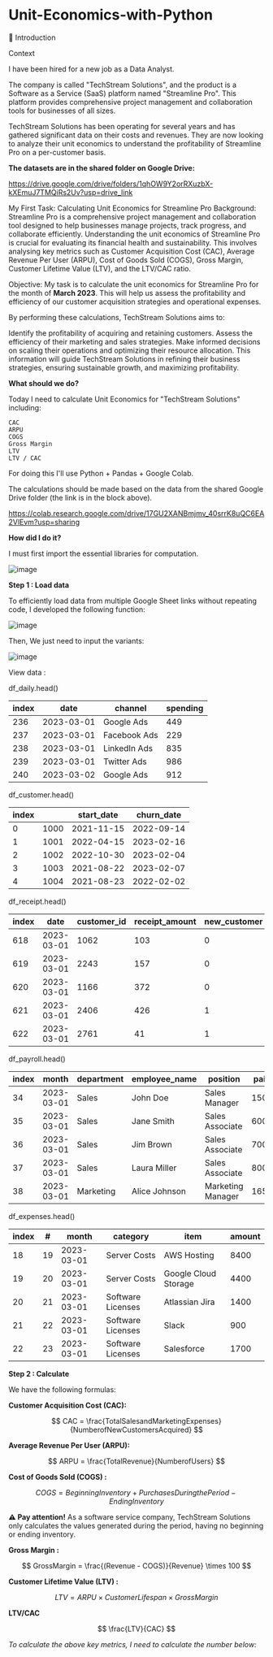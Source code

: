 # Unit-Economics-with-Python

📜 Introduction

Context

I have been hired for a new job as a Data Analyst.

The company is called "TechStream Solutions", and the product is a Software as a Service (SaaS) platform named "Streamline Pro". This platform provides comprehensive project management and collaboration tools for businesses of all sizes.

TechStream Solutions has been operating for several years and has gathered significant data on their costs and revenues. They are now looking to analyze their unit economics to understand the profitability of Streamline Pro on a per-customer basis.

**The datasets are in the shared folder on Google Drive:**

https://drive.google.com/drive/folders/1qhOW9Y2orRXuzbX-kXEmuJ7TMQiRs2Uv?usp=drive_link

My First Task: Calculating Unit Economics for Streamline Pro
Background: Streamline Pro is a comprehensive project management and collaboration tool designed to help businesses manage projects, track progress, and collaborate efficiently. Understanding the unit economics of Streamline Pro is crucial for evaluating its financial health and sustainability. This involves analysing key metrics such as Customer Acquisition Cost (CAC), Average Revenue Per User (ARPU), Cost of Goods Sold (COGS), Gross Margin, Customer Lifetime Value (LTV), and the LTV/CAC ratio.

Objective: My task is to calculate the unit economics for Streamline Pro for the month of **March 2023**. This will help us assess the profitability and efficiency of our customer acquisition strategies and operational expenses.

By performing these calculations, TechStream Solutions aims to:

Identify the profitability of acquiring and retaining customers.
Assess the efficiency of their marketing and sales strategies.
Make informed decisions on scaling their operations and optimizing their resource allocation.
This information will guide TechStream Solutions in refining their business strategies, ensuring sustainable growth, and maximizing profitability.

**What should we do?**

Today I need to calculate Unit Economics for "TechStream Solutions" including:

    CAC
    ARPU
    COGS
    Gross Margin
    LTV
    LTV / CAC
For doing this I'll use Python + Pandas + Google Colab.

The calculations should be made based on the data from the shared Google Drive folder (the link is in the block above).

https://colab.research.google.com/drive/17GU2XANBmjmv_40srrK8uQC6EA2VlEvm?usp=sharing

**How did I do it?**

I must first import the essential libraries for computation.

![image](https://github.com/user-attachments/assets/ac5cce44-87ba-42b0-a263-19204d285523)

**Step 1 : Load data**

To efficiently load data from multiple Google Sheet links without repeating code, I developed the following function:

![image](https://github.com/user-attachments/assets/445eb046-13ac-476b-a82a-3bbddc097b8a)

Then, We just need to input the variants:

![image](https://github.com/user-attachments/assets/7780ce03-4856-45cd-857e-b243ee749576)

View data :

df_daily.head()

|index|date|channel|spending|
|---|---|---|---|
|236|2023-03-01 |Google Ads|449|
|237|2023-03-01 |Facebook Ads|229|
|238|2023-03-01 |LinkedIn Ads|835|
|239|2023-03-01 |Twitter Ads|986|
|240|2023-03-02 |Google Ads|912|

df_customer.head()

|index||start\_date|churn\_date|
|---|---|---|---|
|0|1000|2021-11-15 |2022-09-14 |
|1|1001|2022-04-15 |2023-02-16 |
|2|1002|2022-10-30 |2023-02-04 |
|3|1003|2021-08-22 |2023-02-07 |
|4|1004|2021-08-23 |2022-02-02 |

df_receipt.head()

|index|date|customer\_id|receipt\_amount|new\_customer|
|---|---|---|---|---|
|618|2023-03-01 |1062|103|0|
|619|2023-03-01 |2243|157|0|
|620|2023-03-01 |1166|372|0|
|621|2023-03-01 |2406|426|1|
|622|2023-03-01 |2761|41|1|

df_payroll.head()

|index|month|department|employee\_name|position|paid|
|---|---|---|---|---|---|
|34|2023-03-01 |Sales|John Doe|Sales Manager|1500|
|35|2023-03-01 |Sales|Jane Smith|Sales Associate|600|
|36|2023-03-01 |Sales|Jim Brown|Sales Associate|700|
|37|2023-03-01 |Sales|Laura Miller|Sales Associate|800|
|38|2023-03-01 |Marketing|Alice Johnson|Marketing Manager|1650|

df_expenses.head()

|index|\#|month|category|item|amount|
|---|---|---|---|---|---|
|18|19|2023-03-01 |Server Costs|AWS Hosting|8400|
|19|20|2023-03-01 |Server Costs|Google Cloud Storage|4400|
|20|21|2023-03-01 |Software Licenses|Atlassian Jira|1400|
|21|22|2023-03-01 |Software Licenses|Slack|900|
|22|23|2023-03-01 |Software Licenses|Salesforce|1700|

**Step 2 : Calculate**

We have the following formulas:

**Customer Acquisition Cost (CAC):**

$$
CAC = \frac{TotalSalesandMarketingExpenses}{NumberofNewCustomersAcquired}
$$

**Average Revenue Per User (ARPU):**

$$
ARPU = \frac{TotalRevenue}{NumberofUsers}
$$

**Cost of Goods Sold (COGS) :**

$$
COGS = BeginningInventory + PurchasesDuringthePeriod - EndingInventory
$$

**⚠️ Pay attention!** As a software service company, TechStream Solutions only calculates the values generated during the period, having no beginning or ending inventory.

**Gross Margin :**

$$
GrossMargin = \frac{(Revenue - COGS)}{Revenue} \times 100
$$

**Customer Lifetime Value (LTV) :**

$$
LTV = ARPU \times CustomerLifespan \times GrossMargin
$$

**LTV/CAC**

$$
\frac{LTV}{CAC}
$$

*To calculate the above key metrics, I need to calculate the number below:*










